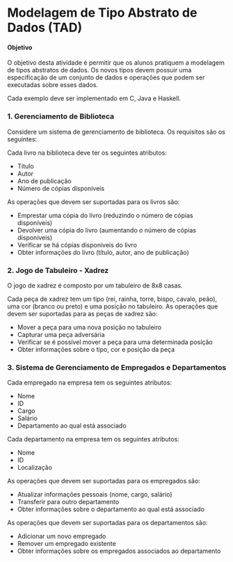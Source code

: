 # Modelagem de Tipo Abstrato de Dados (TAD)

#### Objetivo
O objetivo desta atividade é permitir que os alunos pratiquem a modelagem de tipos abstratos de dados. Os novos tipos devem possuir uma especificação de um conjunto de dados e operações que podem ser executadas sobre esses dados.

Cada exemplo deve ser implementado em C, Java e Haskell.

### 1. Gerenciamento de Biblioteca

Considere um sistema de gerenciamento de biblioteca. Os requisitos são os seguintes:

Cada livro na biblioteca deve ter os seguintes atributos:
- Título
- Autor
- Ano de publicação
- Número de cópias disponíveis

As operações que devem ser suportadas para os livros são:
- Emprestar uma cópia do livro (reduzindo o número de cópias disponíveis)
- Devolver uma cópia do livro (aumentando o número de cópias disponíveis)
- Verificar se há cópias disponíveis do livro
- Obter informações do livro (título, autor, ano de publicação)


### 2. Jogo de Tabuleiro - Xadrez

O jogo de xadrez é composto por um tabuleiro de 8x8 casas.

Cada peça de xadrez tem um tipo (rei, rainha, torre, bispo, cavalo, peão), uma cor (branco ou preto) e uma posição no tabuleiro. As operações que devem ser suportadas para as peças de xadrez são:
- Mover a peça para uma nova posição no tabuleiro
- Capturar uma peça adversária
- Verificar se é possível mover a peça para uma determinada posição
- Obter informações sobre o tipo, cor e posição da peça

### 3. Sistema de Gerenciamento de Empregados e Departamentos

Cada empregado na empresa tem os seguintes atributos:
- Nome
- ID
- Cargo
- Salário
- Departamento ao qual está associado

Cada departamento na empresa tem os seguintes atributos:
- Nome
- ID
- Localização

As operações que devem ser suportadas para os empregados são:
- Atualizar informações pessoais (nome, cargo, salário)
- Transferir para outro departamento
- Obter informações sobre o departamento ao qual está associado

As operações que devem ser suportadas para os departamentos são:
- Adicionar um novo empregado
- Remover um empregado existente
- Obter informações sobre os empregados associados ao departamento
